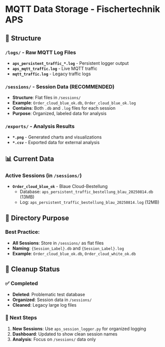 # MQTT Data Storage - Fischertechnik APS

## 📁 Structure

### `/logs/` - Raw MQTT Log Files
- **`aps_persistent_traffic_*.log`** - Persistent logger output
- **`aps_mqtt_traffic.log`** - Live MQTT traffic
- **`mqtt_traffic.log`** - Legacy traffic logs

### `/sessions/` - Session Data (RECOMMENDED)
- **Structure**: Flat files in `/sessions/`
- **Example**: `Order_cloud_blue_ok.db`, `Order_cloud_blue_ok.log`
- **Contains**: Both `.db` and `.log` files for each session
- **Purpose**: Organized, labeled data for analysis

### `/exports/` - Analysis Results
- **`*.png`** - Generated charts and visualizations
- **`*.csv`** - Exported data for external analysis

## 📊 Current Data

### Active Sessions (in `/sessions/`)
- **`Order_cloud_blue_ok`** - Blaue Cloud-Bestellung
  - Database: `aps_persistent_traffic_bestellung_blau_20250814.db` (13MB)
  - Log: `aps_persistent_traffic_bestellung_blau_20250814.log` (12MB)

## 🔄 Directory Purpose

### **Best Practice:**
- **All Sessions**: Store in `/sessions/` as flat files
- **Naming**: `{Session_Label}.db` and `{Session_Label}.log`
- **Example**: `Order_cloud_blue_ok.db`, `Order_cloud_white_ok.db`

## 🧹 Cleanup Status

### ✅ Completed
- **Deleted**: Problematic test database
- **Organized**: Session data in `/sessions/`
- **Cleaned**: Legacy large log files

### 🔄 Next Steps
1. **New Sessions**: Use `aps_session_logger.py` for organized logging
2. **Dashboard**: Updated to show clean session names
3. **Analysis**: Focus on `/sessions/` data only
